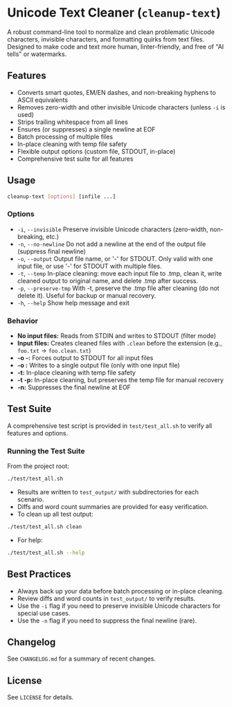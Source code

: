 # Unicode Text Cleaner (`cleanup-text`)

A robust command-line tool to normalize and clean problematic Unicode characters, invisible characters, and formatting quirks from text files. Designed to make code and text more human, linter-friendly, and free of "AI tells" or watermarks.

## Features
- Converts smart quotes, EM/EN dashes, and non-breaking hyphens to ASCII equivalents
- Removes zero-width and other invisible Unicode characters (unless `-i` is used)
- Strips trailing whitespace from all lines
- Ensures (or suppresses) a single newline at EOF
- Batch processing of multiple files
- In-place cleaning with temp file safety
- Flexible output options (custom file, STDOUT, in-place)
- Comprehensive test suite for all features

## Usage

```sh
cleanup-text [options] [infile ...]
```

### Options
- `-i`, `--invisible`      Preserve invisible Unicode characters (zero-width, non-breaking, etc.)
- `-n`, `--no-newline`     Do not add a newline at the end of the output file (suppress final newline)
- `-o`, `--output`         Output file name, or '-' for STDOUT. Only valid with one input file, or use '-' for STDOUT with multiple files.
- `-t`, `--temp`           In-place cleaning: move each input file to .tmp, clean it, write cleaned output to original name, and delete .tmp after success.
- `-p`, `--preserve-tmp`   With -t, preserve the .tmp file after cleaning (do not delete it). Useful for backup or manual recovery.
- `-h`, `--help`           Show help message and exit

### Behavior
- **No input files:** Reads from STDIN and writes to STDOUT (filter mode)
- **Input files:** Creates cleaned files with `.clean` before the extension (e.g., `foo.txt` → `foo.clean.txt`)
- **-o -:** Forces output to STDOUT for all input files
- **-o <file>:** Writes to a single output file (only with one input file)
- **-t:** In-place cleaning with temp file safety
- **-t -p:** In-place cleaning, but preserves the temp file for manual recovery
- **-n:** Suppresses the final newline at EOF

## Test Suite
A comprehensive test script is provided in `test/test_all.sh` to verify all features and options.

### Running the Test Suite
From the project root:

```sh
./test/test_all.sh
```

- Results are written to `test_output/` with subdirectories for each scenario.
- Diffs and word count summaries are provided for easy verification.
- To clean up all test output:

```sh
./test/test_all.sh clean
```

- For help:

```sh
./test/test_all.sh --help
```

## Best Practices
- Always back up your data before batch processing or in-place cleaning.
- Review diffs and word counts in `test_output/` to verify results.
- Use the `-i` flag if you need to preserve invisible Unicode characters for special use cases.
- Use the `-n` flag if you need to suppress the final newline (rare).

## Changelog
See `CHANGELOG.md` for a summary of recent changes.

## License
See `LICENSE` for details.